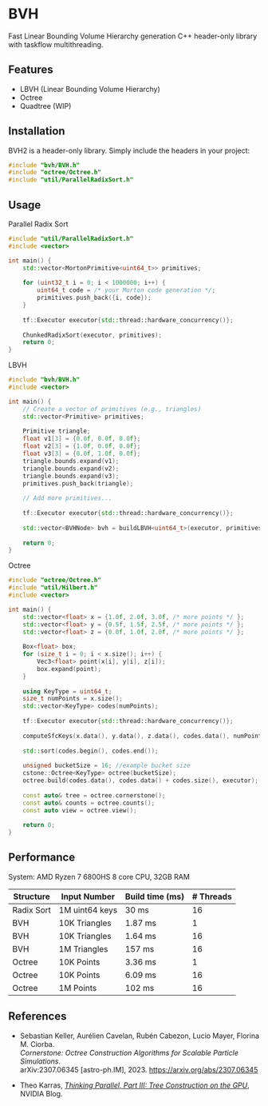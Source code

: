# BVH

Fast Linear Bounding Volume Hierarchy generation C++ header-only library with taskflow multithreading.

## Features

- LBVH (Linear Bounding Volume Hierarchy)
- Octree
- Quadtree (WIP)

## Installation

BVH2 is a header-only library. Simply include the headers in your project:
```c++
#include "bvh/BVH.h"
#include "octree/Octree.h"
#include "util/ParallelRadixSort.h"
```

## Usage

Parallel Radix Sort
```c++
#include "util/ParallelRadixSort.h"
#include <vector>

int main() {
    std::vector<MortonPrimitive<uint64_t>> primitives;
    
    for (uint32_t i = 0; i < 1000000; i++) {
        uint64_t code = /* your Morton code generation */;
        primitives.push_back({i, code});
    }
    
    tf::Executor executor{std::thread::hardware_concurrency()};
    
    ChunkedRadixSort(executor, primitives);
    return 0;
}
```

LBVH
```c++
#include "bvh/BVH.h"
#include <vector>

int main() {
    // Create a vector of primitives (e.g., triangles)
    std::vector<Primitive> primitives;
    
    Primitive triangle;
    float v1[3] = {0.0f, 0.0f, 0.0f};
    float v2[3] = {1.0f, 0.0f, 0.0f};
    float v3[3] = {0.0f, 1.0f, 0.0f};
    triangle.bounds.expand(v1);
    triangle.bounds.expand(v2);
    triangle.bounds.expand(v3);
    primitives.push_back(triangle);
    
    // Add more primitives...
    
    tf::Executor executor{std::thread::hardware_concurrency()};
    
    std::vector<BVHNode> bvh = buildLBVH<uint64_t>(executor, primitives);
    
    return 0;
}
```

Octree
```c++
#include "octree/Octree.h"
#include "util/Hilbert.h"
#include <vector>

int main() {
    std::vector<float> x = {1.0f, 2.0f, 3.0f, /* more points */ };
    std::vector<float> y = {0.5f, 1.5f, 2.5f, /* more points */ };
    std::vector<float> z = {0.0f, 1.0f, 2.0f, /* more points */ };
    
    Box<float> box;
    for (size_t i = 0; i < x.size(); i++) {
        Vec3<float> point(x[i], y[i], z[i]);
        box.expand(point);
    }
    
    using KeyType = uint64_t;
    size_t numPoints = x.size();
    std::vector<KeyType> codes(numPoints);
    
    tf::Executor executor{std::thread::hardware_concurrency()};
    
    computeSfcKeys(x.data(), y.data(), z.data(), codes.data(), numPoints, box, executor);
    
    std::sort(codes.begin(), codes.end());
    
    unsigned bucketSize = 16; //example bucket size
    cstone::Octree<KeyType> octree(bucketSize);
    octree.build(codes.data(), codes.data() + codes.size(), executor);
    
    const auto& tree = octree.cornerstone();
    const auto& counts = octree.counts();
    const auto view = octree.view();
    
    return 0;
}
```

## Performance
System: AMD Ryzen 7 6800HS 8 core CPU, 32GB RAM

|Structure| Input Number   | Build time (ms) | # Threads |
|---------|----------------|-----------------|----------|
|Radix Sort| 1M uint64 keys | 30 ms           | 16       |
|BVH| 10K Triangles  | 1.87 ms         | 1        |
|BVH| 10K Triangles  | 1.64 ms         | 16       |
|BVH| 1M Triangles   | 157 ms          | 16       |
|Octree| 10K Points     | 3.36 ms         | 1        |
|Octree| 10K Points     | 6.09 ms         | 16       |
|Octree| 1M Points      | 102 ms          | 16       |


## References

- Sebastian Keller, Aurélien Cavelan, Rubén Cabezon, Lucio Mayer, Florina M. Ciorba.  
  *Cornerstone: Octree Construction Algorithms for Scalable Particle Simulations*.  
  arXiv:2307.06345 [astro-ph.IM], 2023. https://arxiv.org/abs/2307.06345

- Theo Karras, [*Thinking Parallel, Part III: Tree Construction on the GPU*](https://developer.nvidia.com/blog/thinking-parallel-part-iii-tree-construction-gpu/), NVIDIA Blog.
